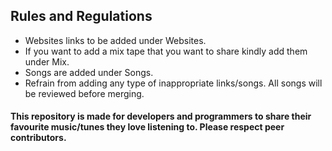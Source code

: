 ## Rules and Regulations

- Websites links to be added under Websites.
- If you want to add a mix tape that you want to share kindly add them under Mix.
- Songs are added under Songs.
- Refrain from adding any type of inappropriate links/songs. All songs will be reviewed before merging.

#### This repository is made for developers and programmers to share their favourite music/tunes they love listening to. Please respect peer contributors.
